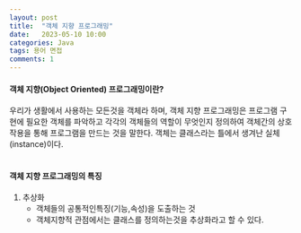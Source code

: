 ```yaml
---
layout: post
title:  "객체 지향 프로그래밍"
date:   2023-05-10 10:00
categories: Java
tags: 용어 면접 
comments: 1
---
```


#### 객체 지향(Object Oriented) 프로그래밍이란?
우리가 생활에서 사용하는 모든것을 객체라 하며, 객체 지향 프로그래밍은 프로그램 구현에 필요한 객체를 파악하고 각각의 객체들의 역할이 무엇인지 정의하여 객체간의 상호작용을 통해 프로그램을 만드는 것을 말한다.
객체는 클래스라는 틀에서 생겨난 실체(instance)이다.  <br>
<br>
	
#### 객체 지향 프로그래밍의 특징
1. 추상화
	* 객체들의 공통적인특징(기능,속성)을 도출하는 것
	* 객체지향적 관점에서는 클래스를 정의하는것을 추상화라고 할 수 있다.